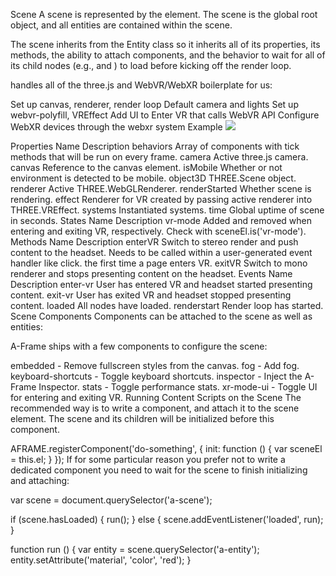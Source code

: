 Scene
A scene is represented by the <a-scene> element. The scene is the global root object, and all entities are contained within the scene.

The scene inherits from the Entity class so it inherits all of its properties, its methods, the ability to attach components, and the behavior to wait for all of its child nodes (e.g., <a-assets> and <a-entity>) to load before kicking off the render loop.

<a-scene> handles all of the three.js and WebVR/WebXR boilerplate for us:

Set up canvas, renderer, render loop
Default camera and lights
Set up webvr-polyfill, VREffect
Add UI to Enter VR that calls WebVR API
Configure WebXR devices through the webxr system
Example
<a-scene>
  <a-assets>
    <img id="texture" src="texture.png">
  </a-assets>

  <a-box src="#texture"></a-box>
</a-scene>
Properties
Name	Description
behaviors	Array of components with tick methods that will be run on every frame.
camera	Active three.js camera.
canvas	Reference to the canvas element.
isMobile	Whether or not environment is detected to be mobile.
object3D	THREE.Scene object.
renderer	Active THREE.WebGLRenderer.
renderStarted	Whether scene is rendering.
effect	Renderer for VR created by passing active renderer into THREE.VREffect.
systems	Instantiated systems.
time	Global uptime of scene in seconds.
States
Name	Description
vr-mode	Added and removed when entering and exiting VR, respectively. Check with sceneEl.is('vr-mode').
Methods
Name	Description
enterVR	Switch to stereo render and push content to the headset. Needs to be called within a user-generated event handler like click. the first time a page enters VR.
exitVR	Switch to mono renderer and stops presenting content on the headset.
Events
Name	Description
enter-vr	User has entered VR and headset started presenting content.
exit-vr	User has exited VR and headset stopped presenting content.
loaded	All nodes have loaded.
renderstart	Render loop has started.
Scene Components
Components can be attached to the scene as well as entities:

<a-scene fog stats>
A-Frame ships with a few components to configure the scene:

embedded - Remove fullscreen styles from the canvas.
fog - Add fog.
keyboard-shortcuts - Toggle keyboard shortcuts.
inspector - Inject the A-Frame Inspector.
stats - Toggle performance stats.
xr-mode-ui - Toggle UI for entering and exiting VR.
Running Content Scripts on the Scene
The recommended way is to write a component, and attach it to the scene element. The scene and its children will be initialized before this component.

AFRAME.registerComponent('do-something', {
  init: function () {
    var sceneEl = this.el;
  }
});
<a-scene do-something></a-scene>
If for some particular reason you prefer not to write a dedicated component you need to wait for the scene to finish initializing and attaching:

var scene = document.querySelector('a-scene');

if (scene.hasLoaded) {
  run();
} else {
  scene.addEventListener('loaded', run);
}

function run () {
  var entity = scene.querySelector('a-entity');
  entity.setAttribute('material', 'color', 'red');
}